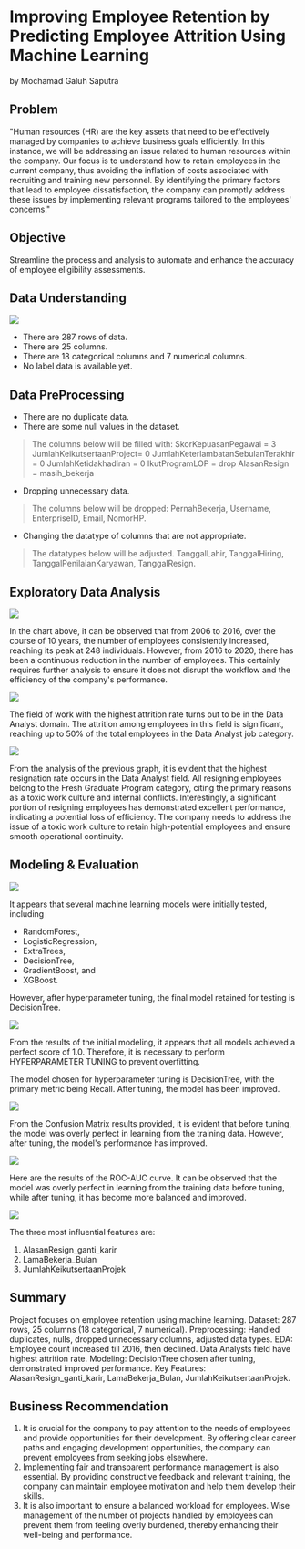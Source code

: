 

# Improving Employee Retention by Predicting Employee Attrition Using Machine Learning
by Mochamad Galuh Saputra

## Problem
"Human resources (HR) are the key assets that need to be effectively managed by companies to achieve business goals efficiently. In this instance, we will be addressing an issue related to human resources within the company. Our focus is to understand how to retain employees in the current company, thus avoiding the inflation of costs associated with recruiting and training new personnel. By identifying the primary factors that lead to employee dissatisfaction, the company can promptly address these issues by implementing relevant programs tailored to the employees' concerns."

## Objective
Streamline the process and analysis to automate and enhance the accuracy of employee eligibility assessments.

## Data Understanding
**![](https://lh7-us.googleusercontent.com/EFrzMBUXmeS4Gbm9XGX7hgnBACZGCb_MvfqBn8uxEbwAoHg7-JYjzdOcYewUtmNjoUS1cywS4Z5C1Guiu3GdFIzYtqtHu4n97EUEyNK13aAxRM4cpItzqY_F81LjSLsAv3va6h0RGtLdqQBwsS6UWa8mhg=s2048)**

 - There are 287 rows of data.  
 - There are 25 columns.  
 - There are 18 categorical columns and 7 numerical columns.  
 - No label data is
   available yet.

## Data PreProcessing

 - There are no duplicate data. 
 - There are some null values in the dataset. 
 >The columns below will be filled with:
 SkorKepuasanPegawai = 3
JumlahKeikutsertaanProject= 0
JumlahKeterlambatanSebulanTerakhir = 0
JumlahKetidakhadiran = 0
IkutProgramLOP = drop
AlasanResign = masih_bekerja

 - Dropping unnecessary data. 
 > The columns below will be dropped:
 PernahBekerja, 
 Username, 
 EnterpriseID, 
 Email, 
 NomorHP.

 - Changing the datatype of columns that are not appropriate.
 > The datatypes below will be adjusted.
 > TanggalLahir,
 > TanggalHiring, 
 > TanggalPenilaianKaryawan, 
 > TanggalResign.

## Exploratory Data Analysis
**![](https://lh7-us.googleusercontent.com/pWoS1KT5xjT0iECgdkwJ7tTIdsCAnGX1TOW-uDvvRUz6FSdL_1uCR0Xyxmfo6dpVdQT5EGLaKRDyutTanbyLSser4JrZ7o952Mk87J-6rbsl5LRIqw4g-bC6nuyIJK1b4xyF6CkuB02f36dZjv3wI_V_Zg=s2048)**

In the chart above, it can be observed that from 2006 to 2016, over the course of 10 years, the number of employees consistently increased, reaching its peak at 248 individuals. However, from 2016 to 2020, there has been a continuous reduction in the number of employees. This certainly requires further analysis to ensure it does not disrupt the workflow and the efficiency of the company's performance.

**![](https://lh7-us.googleusercontent.com/_0WJ681WJF6fPoRbu2lnw4LT_aciKhVrYcFWAVsAdtQk3_PwA-oZ9V1rakUz3zySBG_-KtPrzguJxMZPbQGk7eR2zwzucVdFis8a2gQLIf79e7MuZsJ_z6-AZ-42BPUqSSc4W_lhBYuNtzwNXeDwVS_rTw=s2048)**

The field of work with the highest attrition rate turns out to be in the Data Analyst domain. The attrition among employees in this field is significant, reaching up to 50% of the total employees in the Data Analyst job category.

**![](https://lh7-us.googleusercontent.com/tuuUhdYI7n5HHw_vHTem0uxOiaajwAUjqhR5KA8duIuL5suVUZSy6veRVEYwN0_g364w23SaYZNF8YJmriiGVJSXO0RukkQ9_1GbjbKhoqCuM7sfJ6GSw3aChGwSFZCDZmqIcTZKTYer-kMyp9COqFnn5Q=s2048)**

From the analysis of the previous graph, it is evident that the highest resignation rate occurs in the Data Analyst field. All resigning employees belong to the Fresh Graduate Program category, citing the primary reasons as a toxic work culture and internal conflicts. Interestingly, a significant portion of resigning employees has demonstrated excellent performance, indicating a potential loss of efficiency. The company needs to address the issue of a toxic work culture to retain high-potential employees and ensure smooth operational continuity.

## Modeling & Evaluation
**![](https://lh7-us.googleusercontent.com/egDigklDI_hVslXkIUNJAhfUr4F7JSnYVcyU6vCrD6_MHENHItm_yoVxDtYhMY9tmd4pNju6QRaK3fyQfmlFzRS8uozgidzdxy8WVswqEsoIXEnYUjv_WTLbsSRk4m55StaYxXrqdBkFANrIW2yU0iorTg=s2048)**

It appears that several machine learning models were initially tested, including 
 - RandomForest, 
 - LogisticRegression, 
 - ExtraTrees, 
 - DecisionTree, 
 - GradientBoost, and 
 - XGBoost. 

However, after hyperparameter tuning, the final model retained for testing is DecisionTree.

**![](https://lh7-us.googleusercontent.com/n53hXVLwBe24pAp2_zOWt8hVzSQGrcHyIhs0-nJyMREpBpe21wFW5J5POq7svHG6fnvTHoaN9zrRgxBI31h9t3X40c0z36AkfYo8Skz1yVwo8wMFCY0CjWpGdEZ4UlS7lxyr1iEnnEEUcpdF5NZpgKc8bg=s2048)**

From the results of the initial modeling, it appears that all models achieved a perfect score of 1.0. Therefore, it is necessary to perform HYPERPARAMETER TUNING to prevent overfitting.

The model chosen for hyperparameter tuning is DecisionTree, with the primary metric being Recall. After tuning, the model has been improved.

**![](https://lh7-us.googleusercontent.com/Yl4Len27UguomR4k9kn_009xwvUwpFRo5ExNrNwYKNUDAJL0C0bKp0wCf_Hr56mZnQBH2br1_xEshcWYFa2k_NUT6mH0C0Zqlt3DiiCC11iR8AXZv84z0BYm6le7xgxtAfu6w03lj37FEBQBkFCI9JQ60Q=s2048)**

From the Confusion Matrix results provided, it is evident that before tuning, the model was overly perfect in learning from the training data. However, after tuning, the model's performance has improved.

**![](https://lh7-us.googleusercontent.com/cyfWkaMof_-qfU4dBV5TjoqqzNGPOxqjb_1ytZT0IMGKoMoCNBh509HK4o3TVR8GijbJdxP187vfwSRAQLdCdHr6gYaD3VE8sLuVtqVDSy9gKvM31rIsmYAk9JVTNt-ihv3qHseCy8UgWFEKc2UiQpWlsA=s2048)**  

Here are the results of the ROC-AUC curve. It can be observed that the model was overly perfect in learning from the training data before tuning, while after tuning, it has become more balanced and improved.

**![](https://lh7-us.googleusercontent.com/pZsHQbNTwaU89L_Cye7nNYKHtc-NDauSxzM8chY5oDulnhwHj4nF0FPby29WkCGV8XRVmAhpCbHdMMZXSkZahIYFDSOe7NC6P3_ps5wvljEysDtzqI_RELh1JlHZH3zYD7ramUJDGcIjO4cweJ5q6Ofifw=s2048)**
  
The three most influential features are:
1.  AlasanResign_ganti_karir 
2.  LamaBekerja_Bulan 
3.  JumlahKeikutsertaanProjek

## Summary
Project focuses on employee retention using machine learning.
Dataset: 287 rows, 25 columns (18 categorical, 7 numerical).
Preprocessing: Handled duplicates, nulls, dropped unnecessary columns, adjusted data types.
EDA: Employee count increased till 2016, then declined. Data Analysts field have highest attrition rate.
Modeling: DecisionTree chosen after tuning, demonstrated improved performance.
Key Features: AlasanResign_ganti_karir, LamaBekerja_Bulan, JumlahKeikutsertaanProjek.

## Business Recommendation

 1. It is crucial for the company to pay attention to the needs of employees and provide opportunities for their development. By offering clear career paths and engaging development opportunities, the company can prevent employees from seeking jobs elsewhere.
 2. Implementing fair and transparent performance management is also essential. By providing constructive feedback and relevant training, the company can maintain employee motivation and help them develop their skills.
 3. It is also important to ensure a balanced workload for employees. Wise management of the number of projects handled by employees can prevent them from feeling overly burdened, thereby enhancing their well-being and performance.
